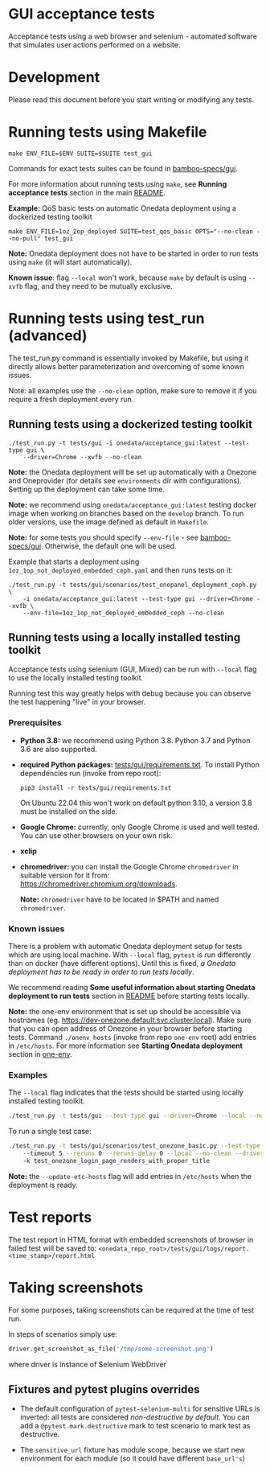 # GUI acceptance tests

Acceptance tests using a web browser and selenium - automated software that
simulates user actions performed on a website.


# Development

Please read this document before you start writing or modifying any tests.


# Running tests using Makefile

```
make ENV_FILE=$ENV SUITE=$SUITE test_gui
```

Commands for exact tests suites can be found in
[bamboo-specs/gui](../../bamboo-specs/gui-acceptance-src.yml).

For more information about running tests using `make`, see 
**Running acceptance tests** section in the main [README](../../README.md).

**Example:**
QoS basic tests on automatic Onedata deployment using a dockerized testing toolkit
```
make ENV_FILE=1oz_2op_deployed SUITE=test_qos_basic OPTS="--no-clean --no-pull" test_gui
```
**Note:** Onedata deployment does not have to be started in order to run
tests using `make` (it will start automatically).

**Known issue**: flag `--local` won't work, because `make` by default is using 
`--xvfb` flag, and they need to be mutually exclusive.
<!--- TODO VFS-9881 delete the above note after making --local and --xvfb flags mutually exclusive in Makefile -->


# Running tests using test_run (advanced)

The test_run.py command is essentially invoked by Makefile, but using it directly
allows better parameterization and overcoming of some known issues.

Note: all examples use the `--no-clean` option, make sure to remove it if you
require a fresh deployment every run.

## Running tests using a dockerized testing toolkit

```
./test_run.py -t tests/gui -i onedata/acceptance_gui:latest --test-type gui \
    --driver=Chrome --xvfb --no-clean
```

**Note:**  the Onedata deployment will be set up automatically with a Onezone and Oneprovider
(for details see `environments` dir with configurations). Setting up the deployment
can take some time.

**Note:** we recommend using `onedata/acceptance_gui:latest` testing docker image 
when working on branches based on the `develop` branch. To run older versions, 
use the image defined as default in `Makefile`.

**Note:** for some tests you should specify `--env-file` - 
see [bamboo-specs/gui](../../bamboo-specs/gui-acceptance-src.yml). Otherwise, the
default one will be used.

Example that starts a deployment using `1oz_1op_not_deployed_embedded_ceph.yaml`
and then runs tests on it:
```
./test_run.py -t tests/gui/scenarios/test_onepanel_deployment_ceph.py \
    -i onedata/acceptance_gui:latest --test-type gui --driver=Chrome --xvfb \
    --env-file=1oz_1op_not_deployed_embedded_ceph --no-clean
```

## Running tests using a locally installed testing toolkit

Acceptance tests using selenium (GUI, Mixed) can be run with `--local` flag to
use the locally installed testing toolkit.

Running test this way greatly helps with debug because you can observe the test 
happening "live" in your browser. 
<!--- TODO VFS-10023 write about automatic setup on local machine -->

### Prerequisites

* **Python 3.8:**
  we recommend using Python 3.8. Python 3.7 and Python 3.6 are also supported.

* **required Python packages:** [tests/gui/requirements.txt](requirements.txt).
  To install Python dependencies run (invoke from repo root):
   ```
   pip3 install -r tests/gui/requirements.txt
   ```
  On Ubuntu 22.04 this won't work on default python 3.10, a version 3.8
  must be installed on the side.

* **Google Chrome:**
  currently, only Google Chrome is used and well tested.
  You can use other browsers on your own risk.

* **xclip**

* **chromedriver:**
  you can install the Google Chrome `chromedriver` in suitable
  version for it from: https://chromedriver.chromium.org/downloads.

  **Note:** `chromedriver` have to be located in $PATH and named `chromedriver`.

### Known issues

There is a problem with automatic Onedata deployment setup for tests which
are using local machine. With `--local` flag, `pytest` is run differently than
on docker (have different options). Until this is fixed, *a Onedata deployment 
has to be ready in order to run tests locally*.

We recommend reading **Some useful information about
starting Onedata deployment to run tests** section in
[README](../../README.md) before starting tests locally.

**Note:** the one-env environment that is set up should be accessible via hostnames
(eg. https://dev-onezone.default.svc.cluster.local). Make sure that you can open address
of Onezone in your browser before starting tests.
Command `./onenv hosts` (invoke from repo `one-env` root) add entries
in `/etc/hosts`. For more information see **Starting Onedata deployment** section in
[one-env](https://git.onedata.org/projects/VFS/repos/onedev/browse/guides/one-env.md).

### Examples

The `--local` flag indicates that the tests should be started using locally 
installed testing toolkit.

```bash
./test_run.py -t tests/gui --test-type gui --driver=Chrome --local --no-clean
```
To run a single test case:
```bash
./test_run.py -t tests/gui/scenarios/test_onezone_basic.py --test-type gui -vvv \ 
    --timeout 5 --reruns 0 --reruns-delay 0 --local --no-clean --driver=Chrome \ 
    -k test_onezone_login_page_renders_with_proper_title
```

**Note:** the `--update-etc-hosts` flag will add entries in `/etc/hosts` when the 
deployment is ready.


# Test reports

The test report in HTML format with embedded screenshots of browser in failed test will be saved to:
`<onedata_repo_root>/tests/gui/logs/report.<time_stamp>/report.html`

# Taking screenshots

For some purposes, taking screenshots can be required at the time of test run.

In steps of scenarios simply use:
```python
driver.get_screenshot_as_file('/tmp/some-screenshot.png')
```
where driver is instance of Selenium WebDriver

## Fixtures and pytest plugins overrides

* The default configuration of `pytest-selenium-multi` for sensitive URLs is inverted:
all tests are considered *non-destructive by default*.
You can add a ```@pytest.mark.destructive``` mark to test scenario to mark test as destructive.

* The `sensitive_url` fixture has module scope, because we start new environment for each module
(so it could have different `base_url's`)
